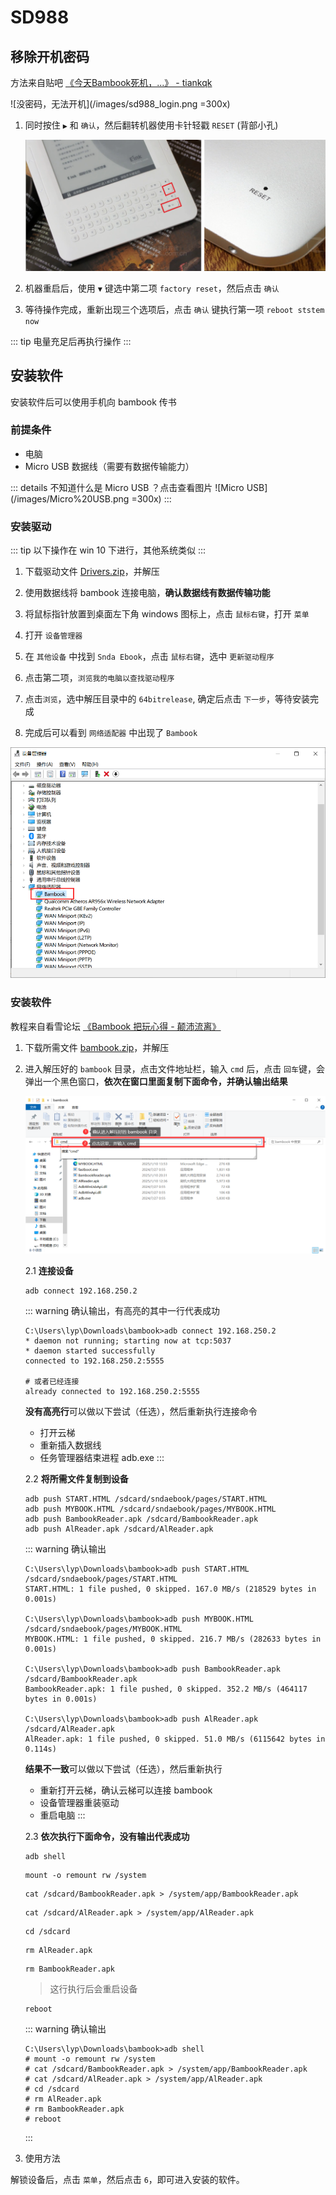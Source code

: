 # SD988

## 移除开机密码

方法来自贴吧 [《今天Bambook死机，...》 - tiankqk](https://tieba.baidu.com/p/2277040025?pid=31667132406&cid=0#31667132406)

![没密码，无法开机](/images/sd988_login.png =300x)

1. 同时按住 `▶` 和 `确认`，然后翻转机器使用卡针轻戳 `RESET` (背部小孔)

    ![](/images/bambook_key.png)

2. 机器重启后，使用 `▼` 键选中第二项 `factory reset`，然后点击 `确认`

3. 等待操作完成，重新出现三个选项后，点击 `确认` 键执行第一项 `reboot ststem now`

::: tip
电量充足后再执行操作
:::

## 安装软件

安装软件后可以使用手机向 bambook 传书

### 前提条件

- 电脑
- Micro USB 数据线（需要有数据传输能力）

::: details 不知道什么是 Micro USB ？点击查看图片
![Micro USB](/images/Micro%20USB.png =300x)
:::

### 安装驱动

::: tip
以下操作在 win 10 下进行，其他系统类似
:::

1. 下载驱动文件 [Drivers.zip](/vuepress/app/bambook/Drivers.zip)，并解压

2. 使用数据线将 bambook 连接电脑，**确认数据线有数据传输功能**

3. 将鼠标指针放置到桌面左下角 windows 图标上，点击 `鼠标右键`，打开 `菜单`

4. 打开 `设备管理器`

5. 在 `其他设备` 中找到 `Snda Ebook`，点击 `鼠标右键`，选中 `更新驱动程序`

6. 点击第二项，`浏览我的电脑以查找驱动程序`

7. 点击`浏览`，选中解压目录中的 `64bitrelease`, 确定后点击 `下一步`，等待安装完成

8. 完成后可以看到 `网络适配器` 中出现了 `Bambook`

![](/images/bambook_driver.png)

### 安装软件

教程来自看雪论坛 [《Bambook 把玩心得 - 颠沛流离》](https://bbs.kanxue.com/thread-257302.htm)


1. 下载所需文件 [bambook.zip](/vuepress/app/bambook/bambook.zip)，并解压

2. 进入解压好的 `bambook` 目录，点击文件地址栏，输入 `cmd` 后，点击 `回车`键，会弹出一个黑色窗口，**依次在窗口里面复制下面命令，并确认输出结果**

    ![](/images/cmd.png)


    2.1 **连接设备**

    ```shell :no-line-numbers
    adb connect 192.168.250.2
    ```

    ::: warning 确认输出，有高亮的其中一行代表成功
    ```shell {4,7} :no-line-numbers
    C:\Users\lyp\Downloads\bambook>adb connect 192.168.250.2
    * daemon not running; starting now at tcp:5037
    * daemon started successfully
    connected to 192.168.250.2:5555

    # 或者已经连接
    already connected to 192.168.250.2:5555
    ```

    **没有高亮行**可以做以下尝试（任选），然后重新执行连接命令
    - 打开云梯
    - 重新插入数据线
    - 任务管理器结束进程 adb.exe
    :::


    2.2 **将所需文件复制到设备**

    ```shell :no-line-numbers
    adb push START.HTML /sdcard/sndaebook/pages/START.HTML
    adb push MYBOOK.HTML /sdcard/sndaebook/pages/MYBOOK.HTML
    adb push BambookReader.apk /sdcard/BambookReader.apk
    adb push AlReader.apk /sdcard/AlReader.apk
    ```

    ::: warning 确认输出
    ```shell :no-line-numbers {2,5,8,11}
    C:\Users\lyp\Downloads\bambook>adb push START.HTML /sdcard/sndaebook/pages/START.HTML
    START.HTML: 1 file pushed, 0 skipped. 167.0 MB/s (218529 bytes in 0.001s)

    C:\Users\lyp\Downloads\bambook>adb push MYBOOK.HTML /sdcard/sndaebook/pages/MYBOOK.HTML
    MYBOOK.HTML: 1 file pushed, 0 skipped. 216.7 MB/s (282633 bytes in 0.001s)

    C:\Users\lyp\Downloads\bambook>adb push BambookReader.apk /sdcard/BambookReader.apk
    BambookReader.apk: 1 file pushed, 0 skipped. 352.2 MB/s (464117 bytes in 0.001s)

    C:\Users\lyp\Downloads\bambook>adb push AlReader.apk /sdcard/AlReader.apk
    AlReader.apk: 1 file pushed, 0 skipped. 51.0 MB/s (6115642 bytes in 0.114s)
    ```

    **结果不一致**可以做以下尝试（任选），然后重新执行
    - 重新打开云梯，确认云梯可以连接 bambook
    - 设备管理器重装驱动
    - 重启电脑
    :::

    2.3 **依次执行下面命令，没有输出代表成功**
    ``` shell :no-line-numbers
    adb shell
    ```

    ``` shell :no-line-numbers
    mount -o remount rw /system
    ```

    ``` shell :no-line-numbers
    cat /sdcard/BambookReader.apk > /system/app/BambookReader.apk
    ```

    ``` shell :no-line-numbers
    cat /sdcard/AlReader.apk > /system/app/AlReader.apk
    ```

    ``` shell :no-line-numbers
    cd /sdcard
    ```

    ``` shell :no-line-numbers
    rm AlReader.apk
    ```

    ``` shell :no-line-numbers
    rm BambookReader.apk
    ```

    > 这行执行后会重启设备

    ``` shell :no-line-numbers
    reboot
    ```

    ::: warning 确认输出
    ```shell :no-line-numbers
    C:\Users\lyp\Downloads\bambook>adb shell
    # mount -o remount rw /system
    # cat /sdcard/BambookReader.apk > /system/app/BambookReader.apk
    # cat /sdcard/AlReader.apk > /system/app/AlReader.apk
    # cd /sdcard
    # rm AlReader.apk
    # rm BambookReader.apk
    # reboot
    ```
    :::

3. 使用方法

解锁设备后，点击 `菜单`，然后点击 `6`，即可进入安装的软件。